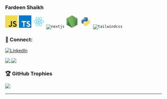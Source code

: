 ### Fardeen Shaikh

<code><img height="40" alt="javascript" src="https://raw.githubusercontent.com/github/explore/80688e429a7d4ef2fca1e82350fe8e3517d3494d/topics/javascript/javascript.png"></code>
<code><img height="40" alt="typescript" src="https://raw.githubusercontent.com/github/explore/80688e429a7d4ef2fca1e82350fe8e3517d3494d/topics/typescript/typescript.png"></code>
<code><img height="40" alt="react" src="https://raw.githubusercontent.com/github/explore/80688e429a7d4ef2fca1e82350fe8e3517d3494d/topics/react/react.png"></code>
<code><img height="40" alt="nextjs" src="https://imgs.search.brave.com/obMNHdu_oPgpluv1tJBbwCnP7dLGtDwcrDl2o6S5efg/rs:fit:860:0:0/g:ce/aHR0cHM6Ly9zdHls/ZXMucmVkZGl0bWVk/aWEuY29tL3Q1XzNo/N3lpL3N0eWxlcy9j/b21tdW5pdHlJY29u/X25zcm96aHI5aWds/OTEucG5n"></code>
<code><img height="40" alt="nodejs" src="https://raw.githubusercontent.com/github/explore/80688e429a7d4ef2fca1e82350fe8e3517d3494d/topics/nodejs/nodejs.png"></code>
<code><img height="40" alt="python" src="https://raw.githubusercontent.com/github/explore/80688e429a7d4ef2fca1e82350fe8e3517d3494d/topics/python/python.png"></code>
<code><img height="40" alt="tailwindcss" src="https://imgs.search.brave.com/z7iJLbhaPFkzOd9Eo9JR0jLxbEy7hIPL22801vfSs3M/rs:fit:860:0:0/g:ce/aHR0cHM6Ly9sb2dv/d2lrLmNvbS9jb250/ZW50L3VwbG9hZHMv/aW1hZ2VzL3RhaWx3/aW5kLWNzczMyMzIu/bG9nb3dpay5jb20u/d2VicA"></code>

### 🤝 Connect:
[![LinkedIn](https://img.shields.io/badge/LinkedIn-%230077B5.svg?logo=linkedin&logoColor=white)](https://linkedin.com/in/fardeen-shaikh74)

<a href="https://github.com/Fardeen74">
  <img height=200 align="center" src="https://github-readme-stats.vercel.app/api?username=Fardeen74&theme=highcontrast&hide_border=false&include_all_commits=true&count_private=true" />
</a>
<a href="https://github.com/Fardeen74">
  <img height=200 align="center" src="https://github-readme-stats.vercel.app/api/top-langs/?username=Fardeen74&theme=highcontrast&hide_border=false&include_all_commits=true&count_private=true&layout=compact" />
</a>

### 🏆 GitHub Trophies
![](https://github-profile-trophy.vercel.app/?username=Fardeen74&theme=onestar&no-frame=false&no-bg=false&margin-w=4)

---


<!--
[![](https://visitcount.itsvg.in/api?id=Fardeen74&icon=5&color=10)](https://visitcount.itsvg.in)

<img align="center" src="https://github-readme-stats.vercel.app/api?username=Fardeen74&show_icons=true&theme=radical&include_all_commits=true" />
<img align="center" src="https://github-readme-stats.vercel.app/api/top-langs/?username=Fardeen74&layout=donut" />
**Fardeen74/Fardeen74** is a ✨ _special_ ✨ repository because its `README.md` (this file) appears on your GitHub profile.

Here are some ideas to get you started:

- 🔭 I’m currently working on ...
- 🌱 I’m currently learning ...
- 👯 I’m looking to collaborate on ...
- 🤔 I’m looking for help with ...
- 💬 Ask me about ...
- 📫 How to reach me: ...
- 😄 Pronouns: ...
- ⚡ Fun fact: ...
-->
